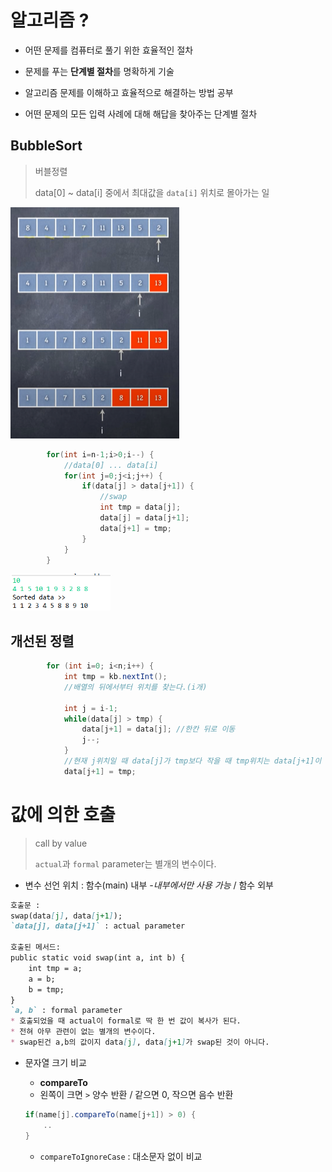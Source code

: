 # 알고리즘 ?

* 어떤 문제를 컴퓨터로 풀기 위한 효율적인 절차
* 문제를 푸는 **단계별 절차**를 명확하게 기술
* 알고리즘 문제를 이해하고 효율적으로 해결하는 방법 공부



* 어떤 문제의 모든 입력 사례에 대해 해답을 찾아주는 단계별 절차



## BubbleSort

> 버블정렬
>
> data[0] ~ data[i] 중에서 최대값을 `data[i]` 위치로 몰아가는 일

![image-20200906234540393](images/image-20200906234540393.png)

```java
		for(int i=n-1;i>0;i--) {
			//data[0] ... data[i]
			for(int j=0;j<i;j++) {
				if(data[j] > data[j+1]) {
					//swap
					int tmp = data[j];
					data[j] = data[j+1];
					data[j+1] = tmp;
				}
			}
		}
```

<img src="images/image-20200906234405809.png" alt="image-20200906234405809" style="zoom:67%;" />



## 개선된 정렬

```java
		for (int i=0; i<n;i++) {
			int tmp = kb.nextInt();
			//배열의 뒤에서부터 위치를 찾는다.(i개)
			
			int j = i-1;
			while(data[j] > tmp) {
				data[j+1] = data[j]; //한칸 뒤로 이동
				j--;
			}
			//현재 j위치일 때 data[j]가 tmp보다 작을 때 tmp위치는 data[j+1]이 된다.
			data[j+1] = tmp;
```

# 값에 의한 호출

> call by value
>
> `actual`과 `formal` parameter는 별개의 변수이다.

* 변수 선언 위치 : 함수(main) 내부 *-내부에서만 사용 가능* / 함수 외부

```markdown
호출문 : 
swap(data[j], data[j+1]);
`data[j], data[j+1]` : actual parameter

호출된 메서드:
public static void swap(int a, int b) {
    int tmp = a;
    a = b;
    b = tmp;
}
`a, b` : formal parameter
* 호출되었을 때 actual이 formal로 딱 한 번 값이 복사가 된다.
* 전혀 아무 관련이 없는 별개의 변수이다. 
* swap된건 a,b의 값이지 data[j], data[j+1]가 swap된 것이 아니다.
```





* 문자열 크기 비교

  * **compareTo**
  * 왼쪽이 크면 `>` 양수 반환 / 같으면 0,  작으면 음수 반환

  ```java
  if(name[j].compareTo(name[j+1]) > 0) {
      ..
  }
  ```

  * `compareToIgnoreCase` : 대소문자 없이 비교

